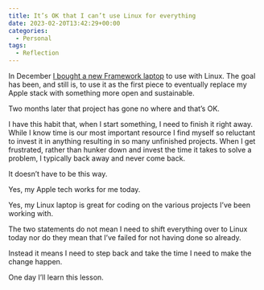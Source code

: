 ```yaml
---
title: It’s OK that I can’t use Linux for everything
date: 2023-02-20T13:42:29+00:00
categories:
  - Personal
tags:
  - Reflection
---
```


In December [I bought a new Framework laptop][1] to use with Linux. The goal has been, and still is, to use it as the first piece to eventually replace my Apple stack with something more open and sustainable.

Two months later that project has gone no where and that’s OK.

I have this habit that, when I start something, I need to finish it right away. While I know time is our most important resource I find myself so reluctant to invest it in anything resulting in so many unfinished projects. When I get frustrated, rather than hunker down and invest the time it takes to solve a problem, I typically back away and never come back.

It doesn’t have to be this way.

Yes, my Apple tech works for me today.

Yes, my Linux laptop is great for coding on the various projects I’ve been working with.

The two statements do not mean I need to shift everything over to Linux today nor do they mean that I’ve failed for not having done so already.

Instead it means I need to step back and take the time I need to make the change happen.

One day I’ll learn this lesson.

 [1]: /2022/12/hello-again-linux-i-missed-you/